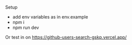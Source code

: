 Setup
* add env variables as in env.example
* npm i
* npm run dev

Or test in on https://github-users-search-gskp.vercel.app/
